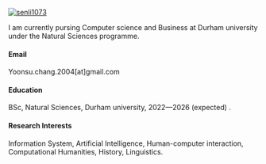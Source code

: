 

[![senli1073](https://img.shields.io/badge/senli1073-github-blue?logo=github)](https://github.com/senli1073)

I am currently pursing  Computer science and Business at Durham university under the Natural Sciences programme. 


#### Email
Yoonsu.chang.2004[at]gmail.com

#### Education
BSc, Natural Sciences, Durham university, 2022—2026 (expected) .

#### Research Interests
Information System, Artificial Intelligence, Human-computer interaction, Computational Humanities, History, Linguistics.

